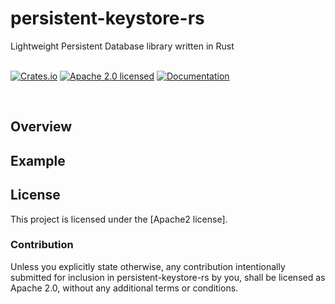 # persistent-keystore-rs
Lightweight Persistent Database library written in Rust  
<br>

[![Crates.io][crates-badge]][crates-url]
[![Apache 2.0 licensed][apache-badge]][apache-url]
[![Documentation][doc-badge]][doc-url]

[crates-badge]: https://shields.io/crates/v/persistent-keystore-rs.svg
[crates-url]: https://crates.io/crates/persistent-keystore-rs
[apache-badge]: https://img.shields.io/badge/license-Apache2.0-blue.svg
[apache-url]: https://github.com/rc1405/persistent-keystore-rs/blob/main/LICENSE
[doc-badge]: https://img.shields.io/badge/docs-API%20Docs-green.svg
[doc-url]: https://docs.rs/persistent-keystore-rs/latest/persistent-keystore-rs
<br>

## Overview

## Example

## License

This project is licensed under the [Apache2 license].

[Apache license]: https://github.com/rc1405/persistent-keystore-rs/blob/main/LICENSE 

### Contribution

Unless you explicitly state otherwise, any contribution intentionally submitted
for inclusion in persistent-keystore-rs by you, shall be licensed as Apache 2.0, without any additional
terms or conditions.